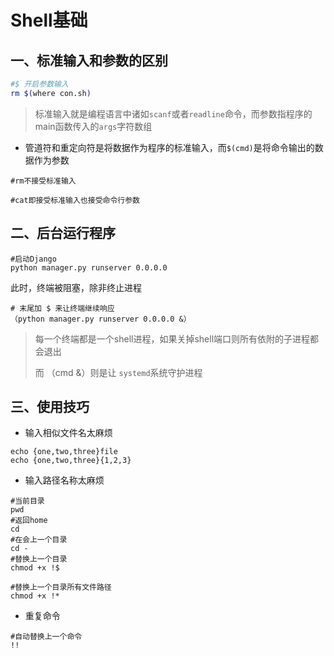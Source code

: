 # Shell基础

## 一、标准输入和参数的区别

```sh
#$ 开启参数输入
rm $(where con.sh) 
```

> 标准输入就是编程语言中诸如`scanf`或者`readline`命令，而参数指程序的main函数传入的`args`字符数组

- 管道符和重定向符是将数据作为程序的标准输入，而`$(cmd)`是将命令输出的数据作为参数

```shell
#rm不接受标准输入

#cat即接受标准输入也接受命令行参数
```

## 二、后台运行程序

```shell
#启动Django
python manager.py runserver 0.0.0.0
```

此时，终端被阻塞，除非终止进程

```shell
# 末尾加 $ 来让终端继续响应
（python manager.py runserver 0.0.0.0 &）
```

> 每一个终端都是一个shell进程，如果关掉shell端口则所有依附的子进程都会退出
>
> 而 （cmd &）则是让 `systemd`系统守护进程

## 三、使用技巧

- 输入相似文件名太麻烦

```shell
echo {one,two,three}file
echo {one,two,three}{1,2,3}
```

- 输入路径名称太麻烦

```shell
#当前目录
pwd
#返回home
cd
#在会上一个目录
cd -
#替换上一个目录
chmod +x !$

#替换上一个目录所有文件路径
chmod +x !*
```

- 重复命令

```shell
#自动替换上一个命令
!!
```

